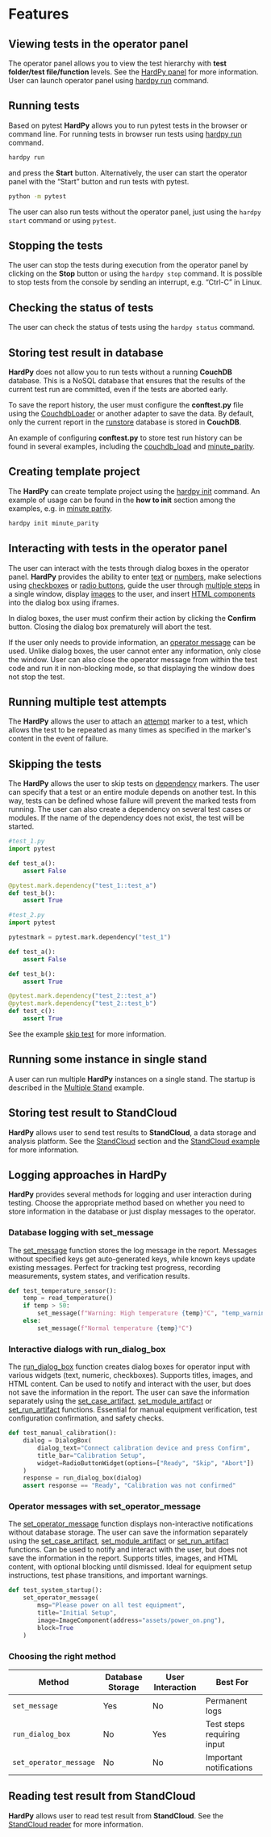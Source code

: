 # Features

## Viewing tests in the operator panel

The operator panel allows you to view the test hierarchy with **test folder/test file/function** levels.
See the [HardPy panel](./../documentation/hardpy_panel.md) for more information.
User can launch operator panel using [hardpy run](./../documentation/cli.md#hardpy-run) command.

## Running tests

Based on pytest **HardPy** allows you to run pytest tests in the browser or command line.
For running tests in browser run tests using [hardpy run](./../documentation/cli.md#hardpy-run) command.

```bash
hardpy run
```

and press the **Start** button.
Alternatively, the user can start the operator panel with the “Start” button and run tests with pytest.

```bash
python -m pytest
```

The user can also run tests without the operator panel, just using the `hardpy start` command or
using `pytest`.

## Stopping the tests

The user can stop the tests during execution from the operator panel by clicking on the **Stop** button
or using the `hardpy stop` command.
It is possible to stop tests from the console by sending an interrupt, e.g. “Ctrl-C” in Linux.

## Checking the status of tests

The user can check the status of tests using the `hardpy status` command.

## Storing test result in database

**HardPy** does not allow you to run tests without a running **CouchDB** database.
This is a NoSQL database that ensures that the results of the current test run are committed,
even if the tests are aborted early.

To save the report history, the user must configure the **conftest.py** file using the
[CouchdbLoader](./../documentation/pytest_hardpy.md#couchdbloader) or another adapter to save the data.
By default, only the current report in the [runstore](./../documentation/database.md#runstore-scheme)
database is stored in **CouchDB**.

An example of configuring **conftest.py** to store test run history can be found in several examples,
including the [couchdb_load](./../examples/couchdb_load.md) and
[minute_parity](./../examples/minute_parity.md).

## Creating template project

The **HardPy** can create template project using the [hardpy init](./../documentation/cli.md#hardpy-init)
command. An example of usage can be found in the **how to init** section among the examples, e.g. in
[minute parity](./../examples/minute_parity.md#how-to-start).

```bash
hardpy init minute_parity
```

## Interacting with tests in the operator panel

The user can interact with the tests through dialog boxes in the operator panel.
**HardPy** provides the ability to enter [text](./../documentation/hardpy_panel.md#text-input-field) or
[numbers](./../documentation/hardpy_panel.md#number-input-field), make selections using
[checkboxes](./../documentation/hardpy_panel.md#checkbox) or
[radio buttons](./../documentation/hardpy_panel.md#radiobutton),
guide the user through [multiple steps](./../documentation/hardpy_panel.md#multiple-steps)
in a single window, display [images](./../documentation/pytest_hardpy.md#imagecomponent) to the user,
and insert [HTML components](./../documentation/pytest_hardpy.md#htmlcomponent) into the dialog box using iframes.

In dialog boxes, the user must confirm their action by clicking the **Confirm** button.
Closing the dialog box prematurely will abort the test.

If the user only needs to provide information, an
[operator message](./../documentation/hardpy_panel.md#operator-message) can be used.
Unlike dialog boxes, the user cannot enter any information, only close the window.
User can also close the operator message from within the test code and run it in non-blocking mode,
so that displaying the window does not stop the test.

## Running multiple test attempts

The **HardPy** allows the user to attach an [attempt](./../documentation/pytest_hardpy.md#attempt)
marker to a test, which allows the test to be repeated as many times as specified in
the marker's content in the event of failure.

## Skipping the tests

The **HardPy** allows the user to skip tests on [dependency](./../documentation/pytest_hardpy.md#dependency)
markers. The user can specify that a test or an entire module depends on another test.
In this way, tests can be defined whose failure will prevent the marked tests from running.
The user can also create a dependency on several test cases or modules.
If the name of the dependency does not exist, the test will be started.

```python
#test_1.py
import pytest

def test_a():
    assert False

@pytest.mark.dependency("test_1::test_a")
def test_b():
    assert True
```

```python
#test_2.py
import pytest

pytestmark = pytest.mark.dependency("test_1")

def test_a():
    assert False

def test_b():
    assert True

@pytest.mark.dependency("test_2::test_a")
@pytest.mark.dependency("test_2::test_b")
def test_c():
    assert True
```

See the example [skip test](./../examples/skip_test.md) for more information.

## Running some instance in single stand

A user can run multiple **HardPy** instances on a single stand.
The startup is described in the [Multiple Stand](./../examples/multiple_stands.md) example.

## Storing test result to StandCloud

**HardPy** allows user to send test results to **StandCloud**, a data storage and analysis platform.
See the [StandCloud](./../documentation/stand_cloud.md) section and the
[StandCloud example](./../examples/stand_cloud.md) for more information.

## Logging approaches in HardPy

**HardPy** provides several methods for logging and user interaction during testing.
Choose the appropriate method based on whether you need to store information in the
database or just display messages to the operator.

### Database logging with set_message

The [set_message](./../documentation/pytest_hardpy.md#set_message) function stores the log message in the report.
Messages without specified keys get auto-generated keys, while known keys update existing messages.
Perfect for tracking test progress, recording measurements, system states, and verification results.

```python
def test_temperature_sensor():
    temp = read_temperature()
    if temp > 50:
        set_message(f"Warning: High temperature {temp}°C", "temp_warning")
    else:
        set_message(f"Normal temperature {temp}°C")
```

### Interactive dialogs with run_dialog_box

The [run_dialog_box](./../documentation/pytest_hardpy.md#run_dialog_box)
function creates dialog boxes for operator input with various widgets (text, numeric, checkboxes).
Supports titles, images, and HTML content.
Can be used to notify and interact with the user, but does not save the information in the report.
The user can save the information separately using the
[set_case_artifact](./../documentation/pytest_hardpy.md#set_case_artifact),
[set_module_artifact](./../documentation/pytest_hardpy.md#set_module_artifact) or
[set_run_artifact](./../documentation/pytest_hardpy.md#set_run_artifact) functions.
Essential for manual equipment verification, test configuration confirmation, and safety checks.

```python
def test_manual_calibration():
    dialog = DialogBox(
        dialog_text="Connect calibration device and press Confirm",
        title_bar="Calibration Setup",
        widget=RadioButtonWidget(options=["Ready", "Skip", "Abort"])
    )
    response = run_dialog_box(dialog)
    assert response == "Ready", "Calibration was not confirmed"
```

### Operator messages with set_operator_message

The [set_operator_message](./../documentation/pytest_hardpy.md#set_operator_message)
function displays non-interactive notifications without database storage.
The user can save the information separately using the
[set_case_artifact](./../documentation/pytest_hardpy.md#set_case_artifact),
[set_module_artifact](./../documentation/pytest_hardpy.md#set_module_artifact) or
[set_run_artifact](./../documentation/pytest_hardpy.md#set_run_artifact) functions.
Can be used to notify and interact with the user, but does not save the information in the report.
Supports titles, images, and HTML content, with optional blocking until dismissed.
Ideal for equipment setup instructions, test phase transitions, and important warnings.

```python
def test_system_startup():
    set_operator_message(
        msg="Please power on all test equipment",
        title="Initial Setup",
        image=ImageComponent(address="assets/power_on.png"),
        block=True
    )
```

### Choosing the right method

| Method                  | Database Storage | User Interaction | Best For |
|-------------------------|------------------|------------------|----------|
| `set_message`           | Yes              | No               | Permanent logs |
| `run_dialog_box`        | No               | Yes              | Test steps requiring input |
| `set_operator_message`  | No               | No               | Important notifications |

## Reading test result from StandCloud

**HardPy** allows user to read test result from **StandCloud**.
See the [StandCloud reader](./../examples/stand_cloud_reader.md) for more information.
